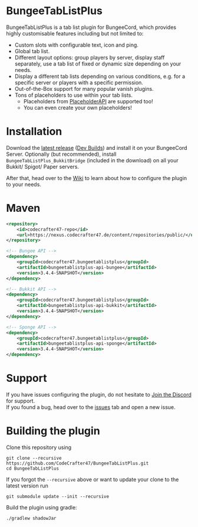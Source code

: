 <!-- Plugins -->
[spigot]: https://www.spigotmc.org/resources/bungeetablistplus.313/
[PlaceholderAPI]: https://www.spigotmc.org/resources/placeholderapi.6245/

<!-- GitHub URLs -->
[Wiki]: https://github.com/CodeCrafter47/BungeeTabListPlus/wiki
[issues]: https://github.com/CodeCrafter47/BungeeTabListPlus/issues

<!-- Other URLs -->
[Dev Builds]: https://ci.codecrafter47.de/job/BungeeTabListPlus/
[Discord]: https://discord.gg/qYX5AyJ

# BungeeTabListPlus
BungeeTabListPlus is a tab list plugin for BungeeCord, which provides highly customisable features including but not limited to:

- Custom slots with configurable text, icon and ping.
- Global tab list.
- Different layout options: group players by server, display staff separately, use a tab list of fixed or dynamic size depending on your needs.
- Display a different tab lists depending on various conditions, e.g. for a specific server or players with a specific permission.
- Out-of-the-Box support for many popular vanish plugins.
- Tons of placeholders to use within your tab lists.
  - Placeholders from [PlaceholderAPI] are supported too!
  - You can even create your own placeholders!

# Installation
Download the [latest release][spigot] ([Dev Builds]) and install it on your BungeeCord Server. Optionally (but recommended), install `BungeeTabListPlus_BukkitBridge` (included in the download) on all your Bukkit/ Spigot/ Paper servers.

After that, head over to the [Wiki] to learn about how to configure the plugin to your needs.

# Maven
```xml
<repository>
    <id>codecrafter47-repo</id>
    <url>https://nexus.codecrafter47.de/content/repositories/public/</url>
</repository>
```

```xml
<!-- Bungee API -->
<dependency>
    <groupId>codecrafter47.bungeetablistplus</groupId>
    <artifactId>bungeetablistplus-api-bungee</artifactId>
    <version>3.4.4-SNAPSHOT</version>
</dependency>

<!-- Bukkit API -->
<dependency>
    <groupId>codecrafter47.bungeetablistplus</groupId>
    <artifactId>bungeetablistplus-api-bukkit</artifactId>
    <version>3.4.4-SNAPSHOT</version>
</dependency>

<!-- Sponge API -->
<dependency>
    <groupId>codecrafter47.bungeetablistplus</groupId>
    <artifactId>bungeetablistplus-api-sponge</artifactId>
    <version>3.4.4-SNAPSHOT</version>
</dependency>
```

# Support
If you have issues configuring the plugin, do not hesitate to [Join the Discord][Discord] for support.  
If you found a bug, head over to the [issues] tab and open a new issue.

# Building the plugin

Clone this repository using
```shell script
git clone --recursive https://github.com/CodeCrafter47/BungeeTabListPlus.git
cd BungeeTabListPlus
```

If you forgot the `--recursive` above or want to update your clone to the latest version run
```shell script
git submodule update --init --recursive
```

Build the plugin using gradle:
```shell script
./gradlew shadowJar
```
